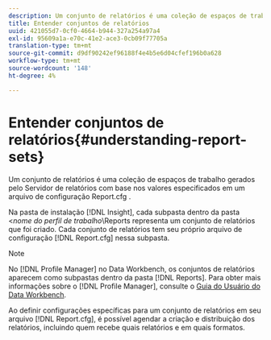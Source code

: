 ```yaml
---
description: Um conjunto de relatórios é uma coleção de espaços de trabalho gerados pelo Servidor de relatórios com base nos valores especificados em um arquivo de configuração Report.cfg .
title: Entender conjuntos de relatórios
uuid: 421055d7-0cf0-4664-b944-327a254a97a4
exl-id: 95609a1a-e70c-41e2-ace3-0cb09f77705a
translation-type: tm+mt
source-git-commit: d9df90242ef96188f4e4b5e6d04cfef196b0a628
workflow-type: tm+mt
source-wordcount: '148'
ht-degree: 4%

---
```


# Entender conjuntos de relatórios{#understanding-report-sets}

Um conjunto de relatórios é uma coleção de espaços de trabalho gerados pelo Servidor de relatórios com base nos valores especificados em um arquivo de configuração Report.cfg .

Na pasta de instalação [!DNL Insight], cada subpasta dentro da pasta &lt;*nome do perfil de trabalho*\Reports representa um conjunto de relatórios que foi criado. Cada conjunto de relatórios tem seu próprio arquivo de configuração [!DNL Report.cfg] nessa subpasta.

>[!NOTE]
>
>No [!DNL Profile Manager] no Data Workbench, os conjuntos de relatórios aparecem como subpastas dentro da pasta [!DNL Reports]. Para obter mais informações sobre o [!DNL Profile Manager], consulte o [Guia do Usuário do Data Workbench](https://docs.adobe.com/content/help/en/data-workbench/using/home.html#Data_Workbench_Help).

Ao definir configurações específicas para um conjunto de relatórios em seu arquivo [!DNL Report.cfg], é possível agendar a criação e distribuição dos relatórios, incluindo quem recebe quais relatórios e em quais formatos.
